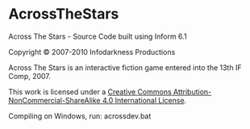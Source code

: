 # AcrossTheStars
 Across The Stars - Source Code built using Inform 6.1

Copyright &#169; 2007-2010 Infodarkness Productions

Across The Stars is an interactive fiction game entered into the 13th IF Comp, 2007.

This work is licensed under a <a href='https://creativecommons.org/licenses/by-nc-sa/4.0/'>Creative Commons Attribution-NonCommercial-ShareAlike 4.0 International License</a>.

Compiling on Windows, run: acrossdev.bat
